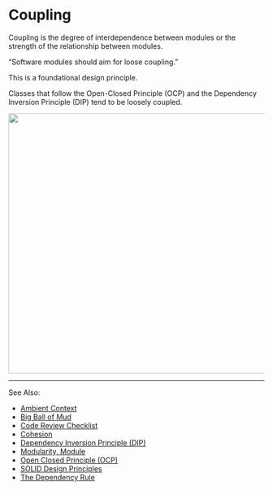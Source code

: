 # Coupling

Coupling is the degree of interdependence between modules or
the strength of the relationship between modules.

“Software modules should aim for loose coupling.”

This is a foundational design principle.

Classes that follow the Open-Closed Principle (OCP)
and the Dependency Inversion Principle (DIP)
tend to be loosely coupled.

<img src="coupling.png" width="512" alt=""/>

---
See Also:
- [Ambient Context](Ambient-Context.md)
- [Big Ball of Mud](Big-Ball-of-Mud.md)
- [Code Review Checklist](Code-Review-Checklist.md)
- [Cohesion](Cohesion.md)
- [Dependency Inversion Principle (DIP)](Dependency-Inversion-Principle-DIP.md)
- [Modularity, Module](Modularity-Module.md)
- [Open Closed Principle (OCP)](Open-Closed-Principle-OCP.md)
- [SOLID Design Principles](SOLID-Design-Principles.md)
- [The Dependency Rule](The-Dependency-Rule.md)
